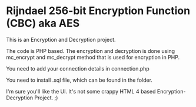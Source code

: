# Rijndael 256-bit Encryption Function (CBC) aka AES



This is an Encryption and Decryption project. 

The code is PHP based. The encryption and decryption is done using mc_encrypt and mc_decrypt method that is used for encryption in PHP.

You need to add your connection details in connection.php

You need to install .sql file, which can be found in the folder.

I'm sure you'll like the UI. It's not some crappy HTML 4 based Encryption-Decryption Project. ;)

